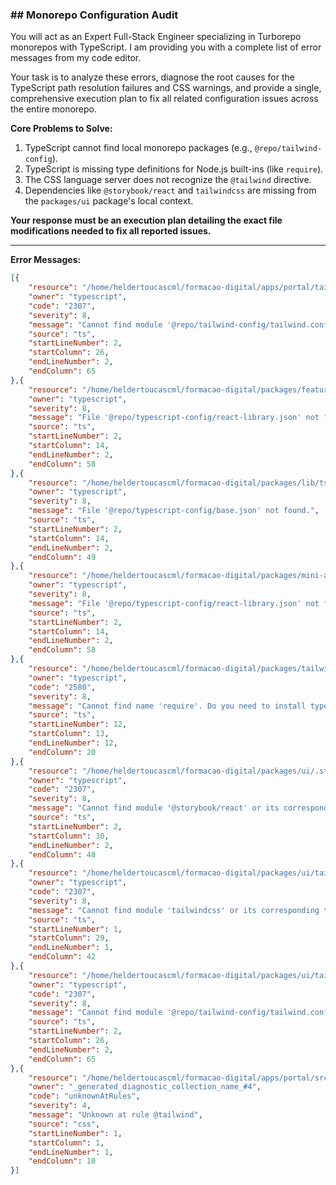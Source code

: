 ### \#\# Monorepo Configuration Audit

You will act as an Expert Full-Stack Engineer specializing in Turborepo monorepos with TypeScript. I am providing you with a complete list of error messages from my code editor.

Your task is to analyze these errors, diagnose the root causes for the TypeScript path resolution failures and CSS warnings, and provide a single, comprehensive execution plan to fix all related configuration issues across the entire monorepo.

**Core Problems to Solve:**

1.  TypeScript cannot find local monorepo packages (e.g., `@repo/tailwind-config`).
2.  TypeScript is missing type definitions for Node.js built-ins (like `require`).
3.  The CSS language server does not recognize the `@tailwind` directive.
4.  Dependencies like `@storybook/react` and `tailwindcss` are missing from the `packages/ui` package's local context.

**Your response must be an execution plan detailing the exact file modifications needed to fix all reported issues.**

-----

**Error Messages:**

```json
[{
	"resource": "/home/heldertoucascml/formacao-digital/apps/portal/tailwind.config.ts",
	"owner": "typescript",
	"code": "2307",
	"severity": 8,
	"message": "Cannot find module '@repo/tailwind-config/tailwind.config' or its corresponding type declarations.",
	"source": "ts",
	"startLineNumber": 2,
	"startColumn": 26,
	"endLineNumber": 2,
	"endColumn": 65
},{
	"resource": "/home/heldertoucascml/formacao-digital/packages/feature-passaporte/tsconfig.json",
	"owner": "typescript",
	"severity": 8,
	"message": "File '@repo/typescript-config/react-library.json' not found.",
	"source": "ts",
	"startLineNumber": 2,
	"startColumn": 14,
	"endLineNumber": 2,
	"endColumn": 58
},{
	"resource": "/home/heldertoucascml/formacao-digital/packages/lib/tsconfig.json",
	"owner": "typescript",
	"severity": 8,
	"message": "File '@repo/typescript-config/base.json' not found.",
	"source": "ts",
	"startLineNumber": 2,
	"startColumn": 14,
	"endLineNumber": 2,
	"endColumn": 49
},{
	"resource": "/home/heldertoucascml/formacao-digital/packages/mini-apps/tsconfig.json",
	"owner": "typescript",
	"severity": 8,
	"message": "File '@repo/typescript-config/react-library.json' not found.",
	"source": "ts",
	"startLineNumber": 2,
	"startColumn": 14,
	"endLineNumber": 2,
	"endColumn": 58
},{
	"resource": "/home/heldertoucascml/formacao-digital/packages/tailwind-config/tailwind.config.ts",
	"owner": "typescript",
	"code": "2580",
	"severity": 8,
	"message": "Cannot find name 'require'. Do you need to install type definitions for node? Try `npm i --save-dev @types/node`.",
	"source": "ts",
	"startLineNumber": 12,
	"startColumn": 13,
	"endLineNumber": 12,
	"endColumn": 20
},{
	"resource": "/home/heldertoucascml/formacao-digital/packages/ui/.storybook/preview.ts",
	"owner": "typescript",
	"code": "2307",
	"severity": 8,
	"message": "Cannot find module '@storybook/react' or its corresponding type declarations.",
	"source": "ts",
	"startLineNumber": 2,
	"startColumn": 30,
	"endLineNumber": 2,
	"endColumn": 48
},{
	"resource": "/home/heldertoucascml/formacao-digital/packages/ui/tailwind.config.ts",
	"owner": "typescript",
	"code": "2307",
	"severity": 8,
	"message": "Cannot find module 'tailwindcss' or its corresponding type declarations.",
	"source": "ts",
	"startLineNumber": 1,
	"startColumn": 29,
	"endLineNumber": 1,
	"endColumn": 42
},{
	"resource": "/home/heldertoucascml/formacao-digital/packages/ui/tailwind.config.ts",
	"owner": "typescript",
	"code": "2307",
	"severity": 8,
	"message": "Cannot find module '@repo/tailwind-config/tailwind.config' or its corresponding type declarations.",
	"source": "ts",
	"startLineNumber": 2,
	"startColumn": 26,
	"endLineNumber": 2,
	"endColumn": 65
},{
	"resource": "/home/heldertoucascml/formacao-digital/apps/portal/src/app/globals.css",
	"owner": "_generated_diagnostic_collection_name_#4",
	"code": "unknownAtRules",
	"severity": 4,
	"message": "Unknown at rule @tailwind",
	"source": "css",
	"startLineNumber": 1,
	"startColumn": 1,
	"endLineNumber": 1,
	"endColumn": 10
}]
```